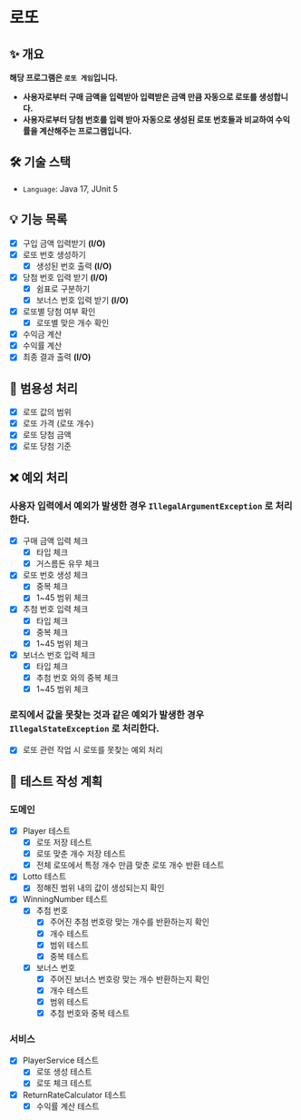 # 로또

## ✨ 개요
**해당 프로그램은 `로또 게임`입니다.**
- **사용자로부터 구매 금액을 입력받아 입력받은 금액 만큼 자동으로 로또를 생성합니다.**
- **사용자로부터 당첨 번호를 입력 받아 자동으로 생성된 로또 번호들과 비교하여 수익률을 계산해주는 프로그램입니다.**

## 🛠️ 기술 스택
- `Language`: Java 17, JUnit 5

## 💡 기능 목록
- [x] 구입 금액 입력받기 **(I/O)**
- [x] 로또 번호 생성하기
  - [x] 생성된 번호 출력 **(I/O)**
- [x] 당첨 번호 입력 받기 **(I/O)**
  - [x] 쉼표로 구분하기
  - [x] 보너스 번호 입력 받기 **(I/O)**
- [x] 로또별 당첨 여부 확인
  - [x] 로또별 맞은 개수 확인
- [x] 수익금 계산
- [x] 수익률 계산
- [x] 최종 결과 출력 **(I/O)**

## 🔔 범용성 처리
- [x] 로또 값의 범위
- [x] 로또 가격 (로또 개수)
- [x] 로또 당첨 금액
- [x] 로또 당첨 기준

## ❌ 예외 처리
### 사용자 입력에서 예외가 발생한 경우 `IllegalArgumentException` 로 처리한다.
- [x] 구매 금액 입력 체크
  - [x] 타입 체크
  - [x] 거스름돈 유무 체크
- [x] 로또 번호 생성 체크
  - [x] 중복 체크
  - [x] 1~45 범위 체크
- [x] 추첨 번호 입력 체크
  - [x] 타입 체크
  - [x] 중복 체크
  - [x] 1~45 범위 체크
- [x] 보너스 번호 입력 체크
  - [x] 타입 체크
  - [x] 추첨 번호 와의 중복 체크
  - [x] 1~45 범위 체크
### 로직에서 값을 못찾는 것과 같은 예외가 발생한 경우 `IllegalStateException` 로 처리한다.
- [x] 로또 관련 작업 시 로또를 못찾는 예외 처리

## 📜 테스트 작성 계획
### 도메인
- [x] Player 테스트
  - [x] 로또 저장 테스트
  - [x] 로또 맞춘 개수 저장 테스트
  - [x] 전체 로또에서 특정 개수 만큼 맞춘 로또 개수 반환 테스트
- [x] Lotto 테스트
  - [x] 정해진 범위 내의 값이 생성되는지 확인
- [x] WinningNumber 테스트
  - [x] 추첨 번호
    - [x] 주어진 추첨 번호랑 맞는 개수를 반환하는지 확인
    - [x] 개수 테스트
    - [x] 범위 테스트
    - [x] 중복 테스트
  - [x] 보너스 번호
    - [x] 주어진 보너스 번호랑 맞는 개수 반환하는지 확인
    - [x] 개수 테스트
    - [x] 범위 테스트
    - [x] 추첨 번호와 중복 테스트
### 서비스
- [x] PlayerService 테스트
  - [x] 로또 생성 테스트
  - [x] 로또 체크 테스트
- [x] ReturnRateCalculator 테스트
  - [x] 수익률 계산 테스트
